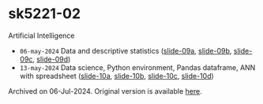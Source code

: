 # sk5221-02
Artificial Intelligence

+ `06-may-2024` Data and descriptive statistics ([slide-09a](https://osf.io/jn3yq), [slide-09b](https://osf.io/an2bs), [slide-09c](https://osf.io/3rb8k), [slide-09d](https://osf.io/zqkv9))
+ `13-may-2024` Data science, Python environment, Pandas dataframe, ANN with spreadsheet ([slide-10a](https://osf.io/tzvsw), [slide-10b](https://osf.io/kgw5f), [slide-10c](https://osf.io/6t48k), [slide-10d](https://osf.io/42tq9))

Archived on 06-Jul-2024. Original version is available [here](https://edunex.itb.ac.id/courses/58134/preview).
